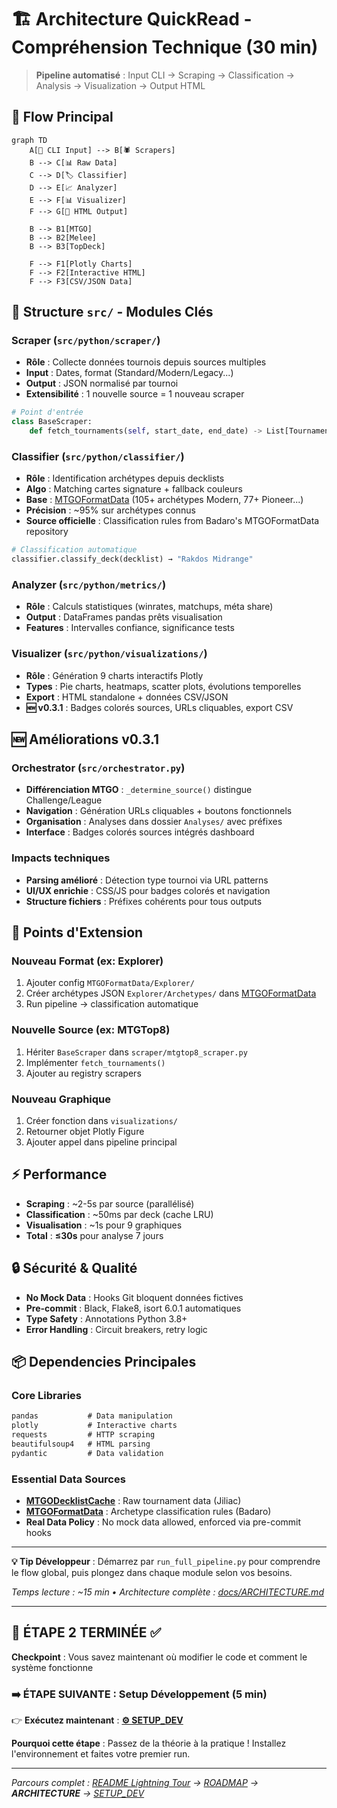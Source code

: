 # 🏗️ Architecture QuickRead - Compréhension Technique (30 min)

> **Pipeline automatisé** : Input CLI → Scraping → Classification → Analysis → Visualization → Output HTML

## 🔄 Flow Principal

```mermaid
graph TD
    A[🎯 CLI Input] --> B[🕷️ Scrapers]
    B --> C[📊 Raw Data]
    C --> D[🏷️ Classifier]
    D --> E[📈 Analyzer]
    E --> F[📊 Visualizer]
    F --> G[📁 HTML Output]

    B --> B1[MTGO]
    B --> B2[Melee]
    B --> B3[TopDeck]

    F --> F1[Plotly Charts]
    F --> F2[Interactive HTML]
    F --> F3[CSV/JSON Data]
```

## 📁 Structure `src/` - Modules Clés

### **Scraper** (`src/python/scraper/`)
- **Rôle** : Collecte données tournois depuis sources multiples
- **Input** : Dates, format (Standard/Modern/Legacy...)
- **Output** : JSON normalisé par tournoi
- **Extensibilité** : 1 nouvelle source = 1 nouveau scraper

```python
# Point d'entrée
class BaseScraper:
    def fetch_tournaments(self, start_date, end_date) -> List[Tournament]
```

### **Classifier** (`src/python/classifier/`)
- **Rôle** : Identification archétypes depuis decklists
- **Algo** : Matching cartes signature + fallback couleurs
- **Base** : [MTGOFormatData](https://github.com/Badaro/MTGOFormatData) (105+ archétypes Modern, 77+ Pioneer...)
- **Précision** : ~95% sur archétypes connus
- **Source officielle** : Classification rules from Badaro's MTGOFormatData repository

```python
# Classification automatique
classifier.classify_deck(decklist) → "Rakdos Midrange"
```

### **Analyzer** (`src/python/metrics/`)
- **Rôle** : Calculs statistiques (winrates, matchups, méta share)
- **Output** : DataFrames pandas prêts visualisation
- **Features** : Intervalles confiance, significance tests

### **Visualizer** (`src/python/visualizations/`)
- **Rôle** : Génération 9 charts interactifs Plotly
- **Types** : Pie charts, heatmaps, scatter plots, évolutions temporelles
- **Export** : HTML standalone + données CSV/JSON
- **🆕 v0.3.1** : Badges colorés sources, URLs cliquables, export CSV

## 🆕 Améliorations v0.3.1

### **Orchestrator** (`src/orchestrator.py`)
- **Différenciation MTGO** : `_determine_source()` distingue Challenge/League
- **Navigation** : Génération URLs cliquables + boutons fonctionnels
- **Organisation** : Analyses dans dossier `Analyses/` avec préfixes
- **Interface** : Badges colorés sources intégrés dashboard

### **Impacts techniques**
- **Parsing amélioré** : Détection type tournoi via URL patterns
- **UI/UX enrichie** : CSS/JS pour badges colorés et navigation
- **Structure fichiers** : Préfixes cohérents pour tous outputs

## 🔧 Points d'Extension

### **Nouveau Format** (ex: Explorer)
1. Ajouter config `MTGOFormatData/Explorer/`
2. Créer archétypes JSON `Explorer/Archetypes/` dans [MTGOFormatData](https://github.com/Badaro/MTGOFormatData)
3. Run pipeline → classification automatique

### **Nouvelle Source** (ex: MTGTop8)
1. Hériter `BaseScraper` dans `scraper/mtgtop8_scraper.py`
2. Implémenter `fetch_tournaments()`
3. Ajouter au registry scrapers

### **Nouveau Graphique**
1. Créer fonction dans `visualizations/`
2. Retourner objet Plotly Figure
3. Ajouter appel dans pipeline principal

## ⚡ Performance

- **Scraping** : ~2-5s par source (parallélisé)
- **Classification** : ~50ms par deck (cache LRU)
- **Visualisation** : ~1s pour 9 graphiques
- **Total** : **≤30s** pour analyse 7 jours

## 🔒 Sécurité & Qualité

- **No Mock Data** : Hooks Git bloquent données fictives
- **Pre-commit** : Black, Flake8, isort 6.0.1 automatiques
- **Type Safety** : Annotations Python 3.8+
- **Error Handling** : Circuit breakers, retry logic

## 📦 Dependencies Principales

### **Core Libraries**
```txt
pandas           # Data manipulation
plotly           # Interactive charts
requests         # HTTP scraping
beautifulsoup4   # HTML parsing
pydantic         # Data validation
```

### **Essential Data Sources**
- **[MTGODecklistCache](https://github.com/Jiliac/MTGODecklistCache)** : Raw tournament data (Jiliac)
- **[MTGOFormatData](https://github.com/Badaro/MTGOFormatData)** : Archetype classification rules (Badaro)
- **Real Data Policy** : No mock data allowed, enforced via pre-commit hooks

---

**💡 Tip Développeur** : Démarrez par `run_full_pipeline.py` pour comprendre le flow global, puis plongez dans chaque module selon vos besoins.

*Temps lecture : ~15 min • Architecture complète : [docs/ARCHITECTURE.md](ARCHITECTURE.md)*

---

## 🎯 **ÉTAPE 2 TERMINÉE** ✅

**Checkpoint** : Vous savez maintenant où modifier le code et comment le système fonctionne

### ➡️ **ÉTAPE SUIVANTE** : Setup Développement (5 min)
👉 **Exécutez maintenant** : [**⚙️ SETUP_DEV**](SETUP_DEV.md)

**Pourquoi cette étape** : Passez de la théorie à la pratique ! Installez l'environnement et faites votre premier run.

---

*Parcours complet : [README Lightning Tour](../README.md) → [ROADMAP](ROADMAP.md) → **ARCHITECTURE** → [SETUP_DEV](SETUP_DEV.md)*
